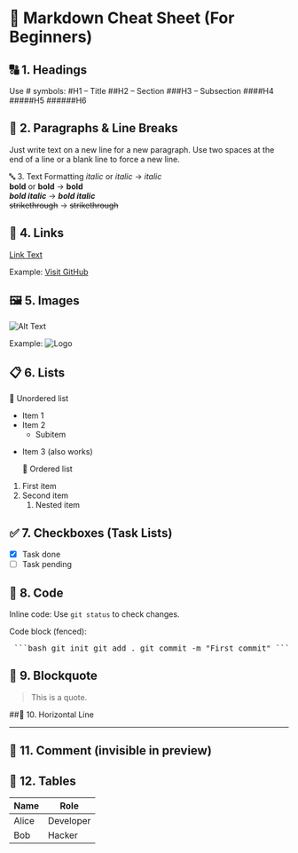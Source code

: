 # 📝 Markdown Cheat Sheet (For Beginners)

## 🔠 1. Headings

Use # symbols:
#H1 – Title
##H2 – Section
###H3 – Subsection
####H4
#####H5
######H6

## 📄 2. Paragraphs & Line Breaks

Just write text on a new line for a new paragraph.
Use two spaces at the end of a line or a blank line to force a new line.

🔤 3. Text Formatting
_italic_ or _italic_ → _italic_  
**bold** or **bold** → **bold**  
**_bold italic_** → **_bold italic_**  
~~strikethrough~~ → ~~strikethrough~~

## 🔗 4. Links

[Link Text](https://example.com)

Example:
[Visit GitHub](https://github.com)

## 🖼️ 5. Images

![Alt Text](path-or-url-to-image)

Example:
![Logo](images/logo.png)

## 📋 6. Lists

🔘 Unordered list

- Item 1
- Item 2
  - Subitem

* Item 3 (also works)

  🔢 Ordered list

1. First item
2. Second item
   1. Nested item

## ✅ 7. Checkboxes (Task Lists)

- [x] Task done
- [ ] Task pending

## 🧾 8. Code

Inline code:
Use `git status` to check changes.

Code block (fenced):

  <pre> ```bash git init git add . git commit -m "First commit" ``` </pre>

## 🔳 9. Blockquote

> This is a quote.

##📐 10. Horizontal Line

---

## 🧪 11. Comment (invisible in preview)

<!-- This is a hidden comment -->

## 📁 12. Tables

| Name  | Role      |
| ----- | --------- |
| Alice | Developer |
| Bob   | Hacker    |
